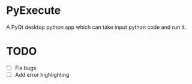 # PyExecute
A PyQt desktop python app which can take input python code and run it.

# TODO
- [ ] Fix bugs
- [ ] Add error highlighting
